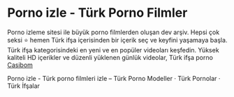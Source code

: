 <h1>Porno izle - Türk Porno Filmler</h1>
Porno izleme sitesi ile büyük porno filmlerden oluşan dev arşiv. Hepsi çok seksi ⭐ hemen Türk ifşa içerisinden bir içerik seç ve keyfini yaşamaya başla. Türk ifşa kategorisindeki en yeni ve en popüler videoları keşfedin. Yüksek kaliteli HD içerikler ve düzenli yüklenen günlük videolar, Türk ifşa porno</br>
<a href="https://amsterdam1234.tumblr.com/">Casibom</a>

Porno izle - Türk porno filmleri izle – Türk Porno Modeller · Türk Pornolar · Türk İfşalar
